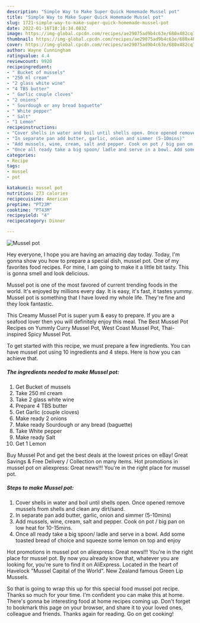```yaml
---
description: "Simple Way to Make Super Quick Homemade Mussel pot"
title: "Simple Way to Make Super Quick Homemade Mussel pot"
slug: 1721-simple-way-to-make-super-quick-homemade-mussel-pot
date: 2022-01-16T18:10:34.083Z
image: https://img-global.cpcdn.com/recipes/ae29075ad9b4c63e/680x482cq70/mussel-pot-recipe-main-photo.jpg
thumbnail: https://img-global.cpcdn.com/recipes/ae29075ad9b4c63e/680x482cq70/mussel-pot-recipe-main-photo.jpg
cover: https://img-global.cpcdn.com/recipes/ae29075ad9b4c63e/680x482cq70/mussel-pot-recipe-main-photo.jpg
author: Wayne Cunningham
ratingvalue: 4.4
reviewcount: 9920
recipeingredient:
- " Bucket of mussels"
- "250 ml cream"
- "2 glass white wine"
- "4 TBS butter"
- " Garlic couple cloves"
- "2 onions"
- " Sourdough or any bread baguette"
- " White pepper"
- " Salt"
- "1 Lemon"
recipeinstructions:
- "Cover shells in water and boil until shells open. Once opened remove mussels from shells and clean any dirt/sand."
- "In separate pan add butter, garlic, onion and simmer (5-10mins)"
- "Add mussels, wine, cream, salt and pepper. Cook on pot / big pan on low heat for 10-15mins."
- "Once all ready take a big spoon/ ladle and serve in a bowl. Add some toasted bread of choice and squeeze some lemon on top and enjoy"
categories:
- Recipe
tags:
- mussel
- pot

katakunci: mussel pot 
nutrition: 273 calories
recipecuisine: American
preptime: "PT23M"
cooktime: "PT43M"
recipeyield: "4"
recipecategory: Dinner

---
```



![Mussel pot](https://img-global.cpcdn.com/recipes/ae29075ad9b4c63e/680x482cq70/mussel-pot-recipe-main-photo.jpg)

Hey everyone, I hope you are having an amazing day today. Today, I'm gonna show you how to prepare a special dish, mussel pot. One of my favorites food recipes. For mine, I am going to make it a little bit tasty. This is gonna smell and look delicious.

Mussel pot is one of the most favored of current trending foods in the world. It's enjoyed by millions every day. It is easy, it's fast, it tastes yummy. Mussel pot is something that I have loved my whole life. They're fine and they look fantastic.

This Creamy Mussel Pot is super yum &amp; easy to prepare. If you are a seafood lover then you will definitely enjoy this meal. The Best Mussel Pot Recipes on Yummly Curry Mussel Pot, West Coast Mussel Pot, Thai-inspired Spicy Mussel Pot.


To get started with this recipe, we must prepare a few ingredients. You can have mussel pot using 10 ingredients and 4 steps. Here is how you can achieve that.

<!--inarticleads1-->

##### The ingredients needed to make Mussel pot:

1. Get  Bucket of mussels
1. Take 250 ml cream
1. Take 2 glass white wine
1. Prepare 4 TBS butter
1. Get  Garlic (couple cloves)
1. Make ready 2 onions
1. Make ready  Sourdough or any bread (baguette)
1. Take  White pepper
1. Make ready  Salt
1. Get 1 Lemon


Buy Mussel Pot and get the best deals at the lowest prices on eBay! Great Savings &amp; Free Delivery / Collection on many items. Hot promotions in mussel pot on aliexpress: Great news!!! You&#39;re in the right place for mussel pot. 

<!--inarticleads2-->

##### Steps to make Mussel pot:

1. Cover shells in water and boil until shells open. Once opened remove mussels from shells and clean any dirt/sand.
1. In separate pan add butter, garlic, onion and simmer (5-10mins)
1. Add mussels, wine, cream, salt and pepper. Cook on pot / big pan on low heat for 10-15mins.
1. Once all ready take a big spoon/ ladle and serve in a bowl. Add some toasted bread of choice and squeeze some lemon on top and enjoy


Hot promotions in mussel pot on aliexpress: Great news!!! You&#39;re in the right place for mussel pot. By now you already know that, whatever you are looking for, you&#39;re sure to find it on AliExpress. Located in the heart of Havelock &#34;Mussel Capital of the World&#34;. New Zealand famous Green Lip Mussels. 

So that is going to wrap this up for this special food mussel pot recipe. Thanks so much for your time. I'm confident you can make this at home. There's gonna be interesting food at home recipes coming up. Don't forget to bookmark this page on your browser, and share it to your loved ones, colleague and friends. Thanks again for reading. Go on get cooking!
